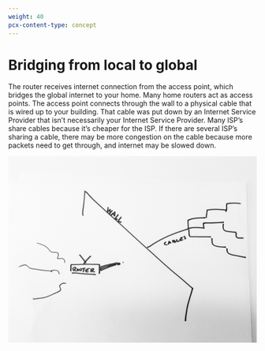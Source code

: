 ```yaml
---
weight: 40
pcx-content-type: concept
---
```


# Bridging from local to global

The router receives internet connection from the access point, which bridges the global internet to your home. Many home routers act as access points. The access point connects through the wall to a physical cable that is wired up to your building. That cable was put down by an Internet Service Provider that isn’t necessarily your Internet Service Provider. Many ISP’s share cables because it’s cheaper for the ISP. If there are several ISP’s sharing a cable, there may be more congestion on the cable because more packets need to get through, and internet may be slowed down.

![local-to-global](../static/wall.jpg)
